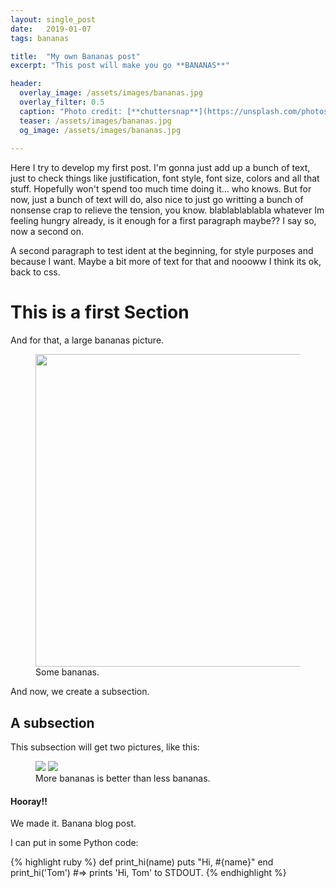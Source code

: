 ```yaml
---
layout: single_post
date:   2019-01-07
tags: bananas

title:  "My own Bananas post"
excerpt: "This post will make you go **BANANAS**"

header:
  overlay_image: /assets/images/bananas.jpg
  overlay_filter: 0.5
  caption: "Photo credit: [**chuttersnap**](https://unsplash.com/photos/zQWuVlP_bNI)"
  teaser: /assets/images/bananas.jpg
  og_image: /assets/images/bananas.jpg
            
---
```

Here I try to develop my first post. I'm gonna just add up a bunch of text, just to check things like justification, font style, font size, colors and all that stuff. Hopefully won't spend too much time doing it... who knows. But for now, just a bunch of text will do, also nice to just go writting a bunch of nonsense crap to relieve the tension, you know. blablablablabla whatever Im feeling hungry already, is it enough for a first paragraph maybe?? I say so, now a second on. 

A second paragraph to test ident at the beginning, for style purposes and because I want. Maybe a bit more of text for that and noooww I think its ok, back to css.

# This is a first Section
And for that, a large bananas picture.

<figure>
    <img src="{{ site.url }}{{ site.baseurl }}/assets/images/banana1.jpg" alt="" width="500" />
    <figcaption>Some bananas.</figcaption>
</figure>

And now, we create a subsection.

## A subsection
This subsection will get two pictures, like this: 
<figure class="half">
    <a href="{{ site.url }}{{ site.baseurl }}/assets/images/banana1.jpg"><img src="{{ site.url }}{{ site.baseurl }}/assets/images/banana1.jpg"></a>
    <a href="{{ site.url }}{{ site.baseurl }}/assets/images/banana2.jpg"><img src="{{ site.url }}{{ site.baseurl }}/assets/images/banana2.jpg"></a>
    <figcaption>More bananas is better than less bananas.</figcaption>
</figure>


<div class="notice--success">
  <h4>Hooray!!</h4>
  <p>We made it. Banana blog post.</p>
</div>


I can put in some Python code:

{% highlight ruby %}
def print_hi(name)
  puts "Hi, #{name}"
end
print_hi('Tom')
#=> prints 'Hi, Tom' to STDOUT.
{% endhighlight %}

